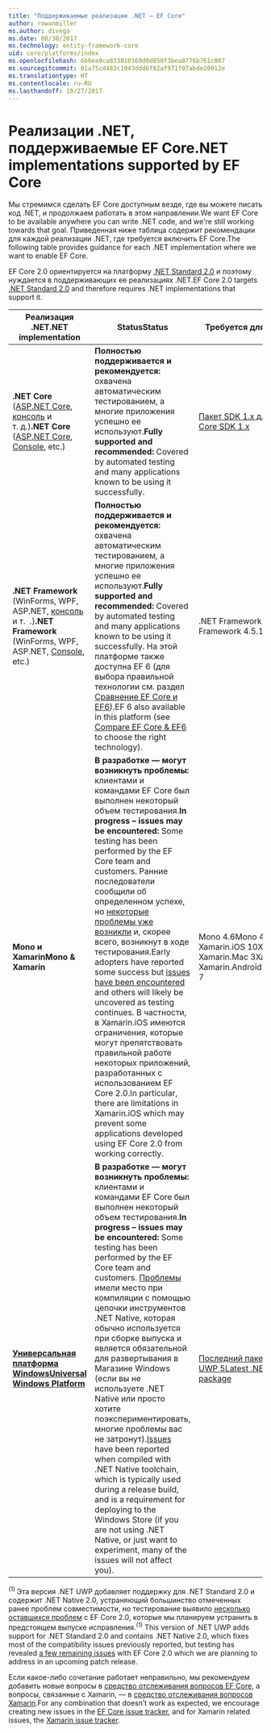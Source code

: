 ```yaml
---
title: "Поддерживаемые реализации .NET — EF Core"
author: rowanmiller
ms.author: divega
ms.date: 08/30/2017
ms.technology: entity-framework-core
uid: core/platforms/index
ms.openlocfilehash: 6b6ea9ca833810169d0d850f3bea8776b761c007
ms.sourcegitcommit: 01a75cd483c1943ddd6f82af971f07abde20912e
ms.translationtype: HT
ms.contentlocale: ru-RU
ms.lasthandoff: 10/27/2017
---
```

# <a name="net-implementations-supported-by-ef-core"></a><span data-ttu-id="f36af-102">Реализации .NET, поддерживаемые EF Core</span><span class="sxs-lookup"><span data-stu-id="f36af-102">.NET implementations supported by EF Core</span></span>

<span data-ttu-id="f36af-103">Мы стремимся сделать EF Core доступным везде, где вы можете писать код .NET, и продолжаем работать в этом направлении.</span><span class="sxs-lookup"><span data-stu-id="f36af-103">We want EF Core to be available anywhere you can write .NET code, and we're still working towards that goal.</span></span> <span data-ttu-id="f36af-104">Приведенная ниже таблица содержит рекомендации для каждой реализации .NET, где требуется включить EF Core.</span><span class="sxs-lookup"><span data-stu-id="f36af-104">The following table provides guidance for each .NET implementation where we want to enable EF Core.</span></span>

<span data-ttu-id="f36af-105">EF Core 2.0 ориентируется на платформу [.NET Standard 2.0](https://docs.microsoft.com/dotnet/standard/net-standard) и поэтому нуждается в поддерживающих ее реализациях .NET.</span><span class="sxs-lookup"><span data-stu-id="f36af-105">EF Core 2.0 targets [.NET Standard 2.0](https://docs.microsoft.com/dotnet/standard/net-standard) and therefore requires .NET implementations that support it.</span></span>

| <span data-ttu-id="f36af-106">Реализация .NET</span><span class="sxs-lookup"><span data-stu-id="f36af-106">.NET implementation</span></span> | <span data-ttu-id="f36af-107">Status</span><span class="sxs-lookup"><span data-stu-id="f36af-107">Status</span></span> | <span data-ttu-id="f36af-108">Требуется для 1.x</span><span class="sxs-lookup"><span data-stu-id="f36af-108">1.x requires</span></span> | <span data-ttu-id="f36af-109">Требуется для 2.x</span><span class="sxs-lookup"><span data-stu-id="f36af-109">2.x requires</span></span>
|-|-|-|-
| <span data-ttu-id="f36af-110">**.NET Core** ([ASP.NET Core](../get-started/aspnetcore/index.md), [консоль](../get-started/netcore/index.md) и т. д.)</span><span class="sxs-lookup"><span data-stu-id="f36af-110">**.NET Core** ([ASP.NET Core](../get-started/aspnetcore/index.md), [Console](../get-started/netcore/index.md), etc.)</span></span> | <span data-ttu-id="f36af-111">**Полностью поддерживается и рекомендуется:** охвачена автоматическим тестированием, а многие приложения успешно ее используют.</span><span class="sxs-lookup"><span data-stu-id="f36af-111">**Fully supported and recommended:** Covered by automated testing and many applications known to be using it successfully.</span></span> | [<span data-ttu-id="f36af-112">Пакет SDK 1.x для .NET Core</span><span class="sxs-lookup"><span data-stu-id="f36af-112">.NET Core SDK 1.x</span></span>](https://www.microsoft.com/net/core/) | [<span data-ttu-id="f36af-113">Пакет SDK 2.x для .NET Core</span><span class="sxs-lookup"><span data-stu-id="f36af-113">.NET Core SDK 2.x</span></span>](https://www.microsoft.com/net/core/)
| <span data-ttu-id="f36af-114">**.NET Framework** (WinForms, WPF, ASP.NET, [консоль](../get-started/full-dotnet/index.md) и т.  .)</span><span class="sxs-lookup"><span data-stu-id="f36af-114">**.NET Framework** (WinForms, WPF, ASP.NET, [Console](../get-started/full-dotnet/index.md), etc.)</span></span> | <span data-ttu-id="f36af-115">**Полностью поддерживается и рекомендуется:** охвачена автоматическим тестированием, а многие приложения успешно ее используют.</span><span class="sxs-lookup"><span data-stu-id="f36af-115">**Fully supported and recommended:**  Covered by automated testing and many applications known to be using it successfully.</span></span> <span data-ttu-id="f36af-116">На этой платформе также доступна EF 6 (для выбора правильной технологии см. раздел [Сравнение EF Core и EF6](../../efcore-and-ef6/index.md)).</span><span class="sxs-lookup"><span data-stu-id="f36af-116">EF 6 also available in this platform (see [Compare EF Core & EF6](../../efcore-and-ef6/index.md) to choose the right technology).</span></span> | <span data-ttu-id="f36af-117">.NET Framework 4.5.1</span><span class="sxs-lookup"><span data-stu-id="f36af-117">.NET Framework 4.5.1</span></span> | <span data-ttu-id="f36af-118">.NET Framework 4.6.1</span><span class="sxs-lookup"><span data-stu-id="f36af-118">.NET Framework 4.6.1</span></span>
| <span data-ttu-id="f36af-119">**Mono и Xamarin**</span><span class="sxs-lookup"><span data-stu-id="f36af-119">**Mono & Xamarin**</span></span> | <span data-ttu-id="f36af-120">**В разработке — могут возникнуть проблемы:** клиентами и командами EF Core был выполнен некоторый объем тестирования.</span><span class="sxs-lookup"><span data-stu-id="f36af-120">**In progress – issues may be encountered:** Some testing has been performed by the EF Core team and customers.</span></span> <span data-ttu-id="f36af-121">Ранние последователи сообщили об определенном успехе, но [некоторые проблемы уже возникли](https://github.com/aspnet/entityframework/issues?q=is%3Aopen+is%3Aissue+label%3Aarea-xamarin) и, скорее всего, возникнут в ходе тестирования.</span><span class="sxs-lookup"><span data-stu-id="f36af-121">Early adopters have reported some success but [issues have been encountered](https://github.com/aspnet/entityframework/issues?q=is%3Aopen+is%3Aissue+label%3Aarea-xamarin) and others will likely be uncovered as testing continues.</span></span> <span data-ttu-id="f36af-122">В частности, в Xamarin.iOS имеются ограничения, которые могут препятствовать правильной работе некоторых приложений, разработанных с использованием EF Core 2.0.</span><span class="sxs-lookup"><span data-stu-id="f36af-122">In particular, there are  limitations in Xamarin.iOS which may prevent some applications developed using EF Core 2.0 from working correctly.</span></span> | <span data-ttu-id="f36af-123">Mono 4.6</span><span class="sxs-lookup"><span data-stu-id="f36af-123">Mono 4.6</span></span> <br/> <span data-ttu-id="f36af-124">Xamarin.iOS 10</span><span class="sxs-lookup"><span data-stu-id="f36af-124">Xamarin.iOS 10</span></span> <br/> <span data-ttu-id="f36af-125">Xamarin.Mac 3</span><span class="sxs-lookup"><span data-stu-id="f36af-125">Xamarin.Mac 3</span></span> <br/> <span data-ttu-id="f36af-126">Xamarin.Android 7</span><span class="sxs-lookup"><span data-stu-id="f36af-126">Xamarin.Android 7</span></span> | <span data-ttu-id="f36af-127">Mono 5.4</span><span class="sxs-lookup"><span data-stu-id="f36af-127">Mono 5.4</span></span> <br/> <span data-ttu-id="f36af-128">Xamarin.iOS 10.14</span><span class="sxs-lookup"><span data-stu-id="f36af-128">Xamarin.iOS 10.14</span></span> <br/> <span data-ttu-id="f36af-129">Xamarin.Mac 3.8</span><span class="sxs-lookup"><span data-stu-id="f36af-129">Xamarin.Mac 3.8</span></span> <br/> <span data-ttu-id="f36af-130">Xamarin.Android 7.5</span><span class="sxs-lookup"><span data-stu-id="f36af-130">Xamarin.Android 7.5</span></span>
| [<span data-ttu-id="f36af-131">**Универсальная платформа Windows**</span><span class="sxs-lookup"><span data-stu-id="f36af-131">**Universal Windows Platform**</span></span>](../get-started/uwp/index.md) | <span data-ttu-id="f36af-132">**В разработке — могут возникнуть проблемы:** клиентами и командами EF Core был выполнен некоторый объем тестирования.</span><span class="sxs-lookup"><span data-stu-id="f36af-132">**In progress – issues may be encountered:** Some testing has been performed by the EF Core team and customers.</span></span> <span data-ttu-id="f36af-133">[Проблемы](https://github.com/aspnet/entityframework/issues?utf8=%E2%9C%93&q=is%3Aopen%20is%3Aissue%20label%3Aarea-uwp%20) имели место при компиляции с помощью цепочки инструментов .NET Native, которая обычно используется при сборке выпуска и является обязательной для развертывания в Магазине Windows (если вы не используете .NET Native или просто хотите поэкспериментировать, многие проблемы вас не затронут).</span><span class="sxs-lookup"><span data-stu-id="f36af-133">[Issues](https://github.com/aspnet/entityframework/issues?utf8=%E2%9C%93&q=is%3Aopen%20is%3Aissue%20label%3Aarea-uwp%20) have been reported when compiled with .NET Native toolchain, which is typically used during a release build, and is a requirement for deploying to the Windows Store (if you are not using .NET Native, or just want to experiment, many of the issues will not affect you).</span></span> | [<span data-ttu-id="f36af-134">Последний пакет .NET UWP 5</span><span class="sxs-lookup"><span data-stu-id="f36af-134">Latest .NET UWP 5 package</span></span>](https://www.nuget.org/packages/Microsoft.NETCore.UniversalWindowsPlatform/5.4.1) | <span data-ttu-id="f36af-135">[Последний пакет .NET UWP 6](https://www.nuget.org/packages/Microsoft.NETCore.UniversalWindowsPlatform/) <sup>(1)</sup></span><span class="sxs-lookup"><span data-stu-id="f36af-135">[Latest .NET UWP 6 package](https://www.nuget.org/packages/Microsoft.NETCore.UniversalWindowsPlatform/) <sup>(1)</sup></span></span>

<span data-ttu-id="f36af-136"><sup>(1) </sup> Эта версия .NET UWP добавляет поддержку для .NET Standard 2.0 и содержит .NET Native 2.0, устраняющий большинство отмеченных ранее проблем совместимости, но тестирование выявило [несколько оставшихся проблем](https://github.com/aspnet/EntityFrameworkCore/issues?q=is%3Aopen+is%3Aissue+milestone%3A2.0.1+label%3Aarea-uwp) с EF Core 2.0, которые мы планируем устранить в предстоящем выпуске исправления.</span><span class="sxs-lookup"><span data-stu-id="f36af-136"><sup>(1)</sup> This version of .NET UWP adds support for .NET Standard 2.0 and contains .NET Native 2.0, which fixes most of the compatibility issues previously reported, but testing has revealed [a few remaining issues](https://github.com/aspnet/EntityFrameworkCore/issues?q=is%3Aopen+is%3Aissue+milestone%3A2.0.1+label%3Aarea-uwp) with EF Core 2.0 which we are planning to address in an upcoming patch release.</span></span>

<span data-ttu-id="f36af-137">Если какое-либо сочетание работает неправильно, мы рекомендуем добавить новые вопросы в [средство отслеживания вопросов EF Core](https://github.com/aspnet/entityframeworkcore/issues/new), а вопросы, связанные с Xamarin, — в [средство отслеживания вопросов Xamarin](https://bugzilla.xamarin.com/newbug).</span><span class="sxs-lookup"><span data-stu-id="f36af-137">For any combination that doesn’t work as expected, we encourage creating new issues in the [EF Core issue tracker](https://github.com/aspnet/entityframeworkcore/issues/new), and for Xamarin related issues, the [Xamarin issue tracker](https://bugzilla.xamarin.com/newbug).</span></span>

